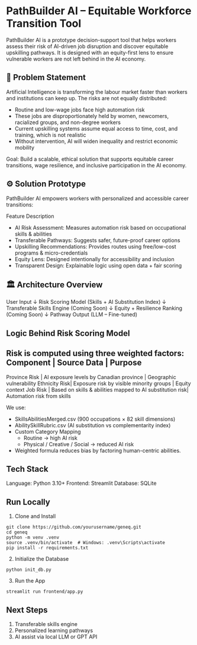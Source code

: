 # PathBuilder AI – Equitable Workforce Transition Tool

PathBuilder AI is a prototype decision-support tool that helps workers assess their risk of AI-driven job disruption and discover equitable upskilling pathways. It is designed with an equity-first lens to ensure vulnerable workers are not left behind in the AI economy.

## 🚧 Problem Statement

Artificial Intelligence is transforming the labour market faster than workers and institutions can keep up. The risks are not equally distributed:
- Routine and low-wage jobs face high automation risk
- These jobs are disproportionately held by women, newcomers, racialized groups, and non-degree workers
- Current upskilling systems assume equal access to time, cost, and training, which is not realistic
- Without intervention, AI will widen inequality and restrict economic mobility

Goal: Build a scalable, ethical solution that supports equitable career transitions, wage resilience, and inclusive participation in the AI economy.

## ⚙️ Solution Prototype

PathBuilder AI empowers workers with personalized and accessible career transitions:

Feature	Description
- AI Risk Assessment: Measures automation risk based on occupational skills & abilities
- Transferable Pathways: Suggests safer, future-proof career options
- Upskilling Recommendations: Provides routes using free/low-cost programs & micro-credentials
- Equity Lens: Designed intentionally for accessibility and inclusion
- Transparent Design: Explainable logic using open data + fair scoring

## 🏛️ Architecture Overview
User Input
   ↓
Risk Scoring Model (Skills + AI Substitution Index)
   ↓
Transferable Skills Engine (Coming Soon)
   ↓
Equity + Resilience Ranking (Coming Soon)
   ↓
Pathway Output (LLM – Fine-tuned)

## Logic Behind Risk Scoring Model

Risk is computed using three weighted factors:
Component     |       Source Data                                         |   Purpose
----------------------------------------------------------------------------------------------------
Province Risk | AI exposure levels by Canadian province                   |	Geographic vulnerability
Ethnicity Risk| Exposure risk by visible minority groups                  |	Equity context
Job Risk	  | Based on skills & abilities mapped to AI substitution risk|	Automation risk from skills

We use:
- SkillsAbilitiesMerged.csv (900 occupations × 82 skill dimensions)
- AbilitySkillRubric.csv (AI substitution vs complementarity index)
- Custom Category Mapping
    - Routine → high AI risk
    - Physical / Creative / Social → reduced AI risk
- Weighted formula reduces bias by factoring human-centric abilities.

## Tech Stack
Language: Python 3.10+
Frontend: Streamlit
Database: SQLite

## Run Locally
1. Clone and Install
```
git clone https://github.com/yourusername/geneq.git
cd geneq
python -m venv .venv
source .venv/bin/activate  # Windows: .venv\Scripts\activate
pip install -r requirements.txt
```

2. Initialize the Database
```
python init_db.py
```

3. Run the App
```
streamlit run frontend/app.py
```

## Next Steps
1. Transferable skills engine	
2. Personalized learning pathways	
3. AI assist via local LLM or GPT API	